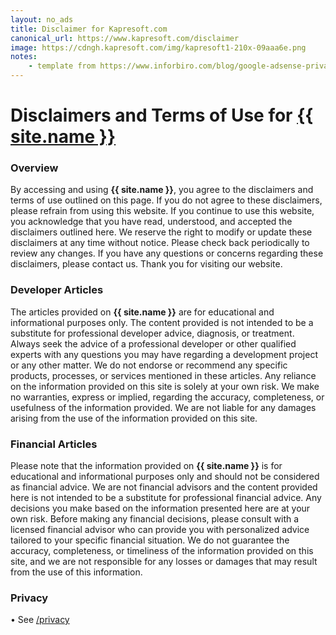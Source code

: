 ```yaml
---
layout: no_ads
title: Disclaimer for Kapresoft.com
canonical_url: https://www.kapresoft.com/disclaimer
image: https://cdngh.kapresoft.com/img/kapresoft1-210x-09aaa6e.png 
notes:
    - template from https://www.inforbiro.com/blog/google-adsense-privacy-policy-example
---
```


# Disclaimers and Terms of Use for <a href="/">{{ site.name }}</a>

### Overview

By accessing and using **{{ site.name }}**, you agree to the disclaimers and terms of use outlined on this page. If you do not agree to these disclaimers, please refrain from using this website. If you continue to use this website, you acknowledge that you have read, understood, and accepted the disclaimers outlined here. We reserve the right to modify or update these disclaimers at any time without notice. Please check back periodically to review any changes. If you have any questions or concerns regarding these disclaimers, please contact us. Thank you for visiting our website.

### Developer Articles

The articles provided on **{{ site.name }}** are for educational and informational purposes only. The content provided is not intended to be a substitute for professional developer advice, diagnosis, or treatment. Always seek the advice of a professional developer or other qualified experts with any questions you may have regarding a development project or any other matter. We do not endorse or recommend any specific products, processes, or services mentioned in these articles. Any reliance on the information provided on this site is solely at your own risk. We make no warranties, express or implied, regarding the accuracy, completeness, or usefulness of the information provided. We are not liable for any damages arising from the use of the information provided on this site.

### Financial Articles

Please note that the information provided on **{{ site.name }}** is for educational and informational purposes only and should not be considered as financial advice. We are not financial advisors and the content provided here is not intended to be a substitute for professional financial advice. Any decisions you make based on the information presented here are at your own risk. Before making any financial decisions, please consult with a licensed financial advisor who can provide you with personalized advice tailored to your specific financial situation. We do not guarantee the accuracy, completeness, or timeliness of the information provided on this site, and we are not responsible for any losses or damages that may result from the use of this information.

### Privacy

• See [/privacy](/privacy)
